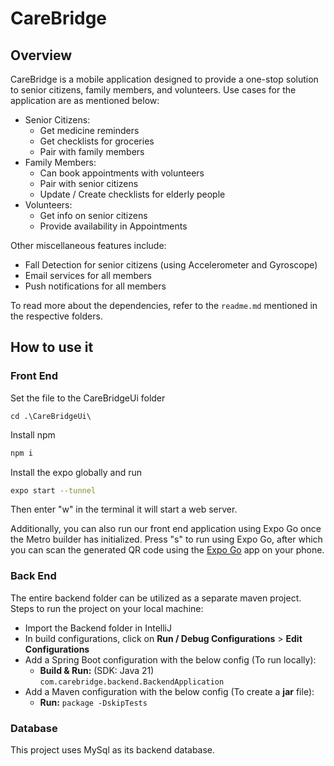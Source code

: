 # CareBridge
## Overview
CareBridge is a mobile application designed to provide a one-stop solution to senior citizens, family members, and volunteers. Use cases for the application are as mentioned below:
 - Senior Citizens:
   - Get medicine reminders
   - Get checklists for groceries
   - Pair with family members
 - Family Members:
   - Can book appointments with volunteers
   - Pair with senior citizens
   - Update / Create checklists for elderly people
 - Volunteers:
   - Get info on senior citizens
   - Provide availability in Appointments

Other miscellaneous features include:
 - Fall Detection for senior citizens (using Accelerometer and Gyroscope)
 - Email services for all members
 - Push notifications for all members

To read more about the dependencies, refer to the `readme.md` mentioned in the respective folders.
## How to use it
### Front End
Set the file to the CareBridgeUi folder
```
cd .\CareBridgeUi\
```
Install npm
``` bash
npm i
```
Install the expo globally and run
``` bash
expo start --tunnel
```
Then enter "w" in the terminal it will start a web server.

Additionally, you can also run our front end application using Expo Go once the Metro builder has initialized. Press "s" to run using Expo Go, after which you can scan the generated QR code using the [Expo Go](https://play.google.com/store/apps/details?id=host.exp.exponent&hl=en&gl=US&pli=1) app on your phone.

### Back End
The entire backend folder can be utilized as a separate maven project. Steps to run the project on your local machine:
 - Import the Backend folder in IntelliJ
 - In build configurations, click on **Run / Debug Configurations** > **Edit Configurations**
 - Add a Spring Boot configuration with the below config (To run locally):
   - **Build & Run:** (SDK: Java 21) `com.carebridge.backend.BackendApplication`
 - Add a Maven configuration with the below config (To create a **jar** file):
   - **Run:** `package -DskipTests`


### Database
This project uses MySql as its backend database.
